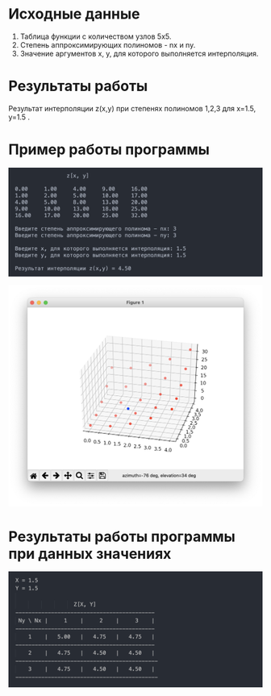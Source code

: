 # Исходные данные

1. Таблица функции с количеством узлов 5x5.
2. Степень аппроксимирующих полиномов - nx и ny.
3. Значение аргументов x, y, для которого выполняется интерполяция.

# Результаты работы

Результат интерполяции z(x,y) при степенях полиномов 1,2,3 для x=1.5, y=1.5 .

# Пример работы программы

![](https://github.com/kovkir/bmstu-ca-labs/raw/main/lab_2/example1.png)

![](https://github.com/kovkir/bmstu-ca-labs/raw/main/lab_2/example2.png)

# Результаты работы программы при данных значениях

![](https://github.com/kovkir/bmstu-ca-labs/raw/main/lab_2/result.png)
